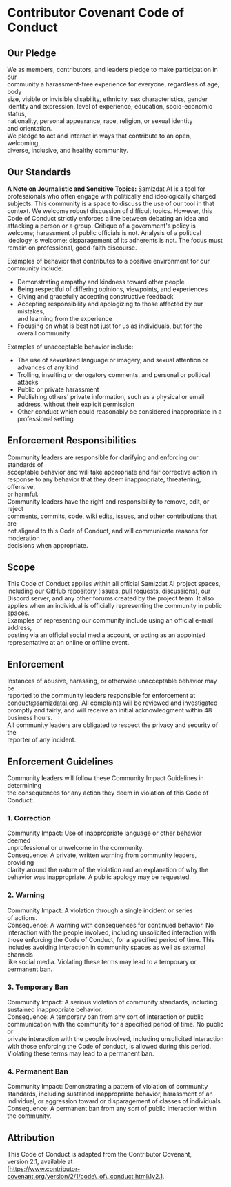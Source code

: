# **Contributor Covenant Code of Conduct**

## **Our Pledge**

We as members, contributors, and leaders pledge to make participation in our  
community a harassment-free experience for everyone, regardless of age, body  
size, visible or invisible disability, ethnicity, sex characteristics, gender  
identity and expression, level of experience, education, socio-economic status,  
nationality, personal appearance, race, religion, or sexual identity  
and orientation.  
We pledge to act and interact in ways that contribute to an open, welcoming,  
diverse, inclusive, and healthy community.

## **Our Standards**

**A Note on Journalistic and Sensitive Topics:** Samizdat AI is a tool for professionals who often engage with politically and ideologically charged subjects. This community is a space to discuss the use of our tool in that context. We welcome robust discussion of difficult topics. However, this Code of Conduct strictly enforces a line between debating an idea and attacking a person or a group. Critique of a government's policy is welcome; harassment of public officials is not. Analysis of a political ideology is welcome; disparagement of its adherents is not. The focus must remain on professional, good-faith discourse.

Examples of behavior that contributes to a positive environment for our  
community include:

* Demonstrating empathy and kindness toward other people  
* Being respectful of differing opinions, viewpoints, and experiences  
* Giving and gracefully accepting constructive feedback  
* Accepting responsibility and apologizing to those affected by our mistakes,  
  and learning from the experience  
* Focusing on what is best not just for us as individuals, but for the  
  overall community

Examples of unacceptable behavior include:

* The use of sexualized language or imagery, and sexual attention or  
  advances of any kind  
* Trolling, insulting or derogatory comments, and personal or political attacks  
* Public or private harassment  
* Publishing others' private information, such as a physical or email  
  address, without their explicit permission  
* Other conduct which could reasonably be considered inappropriate in a  
  professional setting

## **Enforcement Responsibilities**

Community leaders are responsible for clarifying and enforcing our standards of  
acceptable behavior and will take appropriate and fair corrective action in  
response to any behavior that they deem inappropriate, threatening, offensive,  
or harmful.  
Community leaders have the right and responsibility to remove, edit, or reject  
comments, commits, code, wiki edits, issues, and other contributions that are  
not aligned to this Code of Conduct, and will communicate reasons for moderation  
decisions when appropriate.

## **Scope**

This Code of Conduct applies within all official Samizdat AI project spaces, including our GitHub repository (issues, pull requests, discussions), our Discord server, and any other forums created by the project team. It also applies when an individual is officially representing the community in public spaces.  
Examples of representing our community include using an official e-mail address,  
posting via an official social media account, or acting as an appointed  
representative at an online or offline event.

## **Enforcement**

Instances of abusive, harassing, or otherwise unacceptable behavior may be  
reported to the community leaders responsible for enforcement at conduct@samizdatai.org. All complaints will be reviewed and investigated promptly and fairly, and will receive an initial acknowledgment within 48 business hours.  
All community leaders are obligated to respect the privacy and security of the  
reporter of any incident.

## **Enforcement Guidelines**

Community leaders will follow these Community Impact Guidelines in determining  
the consequences for any action they deem in violation of this Code of Conduct:

### **1\. Correction**

Community Impact: Use of inappropriate language or other behavior deemed  
unprofessional or unwelcome in the community.  
Consequence: A private, written warning from community leaders, providing  
clarity around the nature of the violation and an explanation of why the  
behavior was inappropriate. A public apology may be requested.

### **2\. Warning**

Community Impact: A violation through a single incident or series  
of actions.  
Consequence: A warning with consequences for continued behavior. No  
interaction with the people involved, including unsolicited interaction with  
those enforcing the Code of Conduct, for a specified period of time. This  
includes avoiding interaction in community spaces as well as external channels  
like social media. Violating these terms may lead to a temporary or  
permanent ban.

### **3\. Temporary Ban**

Community Impact: A serious violation of community standards, including  
sustained inappropriate behavior.  
Consequence: A temporary ban from any sort of interaction or public  
communication with the community for a specified period of time. No public or  
private interaction with the people involved, including unsolicited interaction  
with those enforcing the Code of conduct, is allowed during this period.  
Violating these terms may lead to a permanent ban.

### **4\. Permanent Ban**

Community Impact: Demonstrating a pattern of violation of community  
standards, including sustained inappropriate behavior, harassment of an  
individual, or aggression toward or disparagement of classes of individuals.  
Consequence: A permanent ban from any sort of public interaction within  
the community.

## **Attribution**

This Code of Conduct is adapted from the Contributor Covenant,  
version 2.1, available at  
\[https://www.contributor-covenant.org/version/2/1/code\_of\_conduct.html\]v2.1.